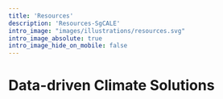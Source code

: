 ```yaml
---
title: 'Resources'
description: 'Resources-SgCALE'
intro_image: "images/illustrations/resources.svg"
intro_image_absolute: true
intro_image_hide_on_mobile: false
---
```


# Data-driven Climate Solutions
